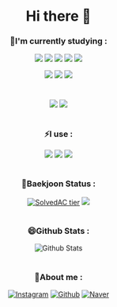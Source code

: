 <div align="center">

# Hi there 👋

 
 
### 🌱I'm currently studying : 

 <img src="https://img.shields.io/badge/C-00599C?style=flat-square&logo=C&logoColor=white"/> <img src="https://img.shields.io/badge/C++-A8B9CC?style=flat-square&logo=C%2B%2B&logoColor=white"/>  <img src="https://img.shields.io/badge/Java-007396?style=flat-square&logo=Java&logoColor=white"/> <img src="https://img.shields.io/badge/Linux-FCC624?style=flat-square&logo=linux&logoColor=white"/> <img src="https://img.shields.io/badge/Bash-4EAA25?style=flat-square&logo=GNU Bash&logoColor=white"/> 
 
 <img src="https://img.shields.io/badge/Python-3776AB?style=flat-square&logo=Python&logoColor=white"/> <img src="https://img.shields.io/badge/Numpy-013243?style=flat-square&logo=numpy&logoColor=white"/> <img src="https://img.shields.io/badge/Pandas-150458?style=flat-square&logo=pandas&logoColor=white"/> 

 #
 <img src="https://github-readme-stats.vercel.app/api/top-langs/?username=kwakmu18&layout=compact&link=https://github.com/kwakmu18/github-readme-stats">
<img src="https://github-readme-stats.vercel.app/api/wakatime/?&kwakmu18&username=kwakmu18&layout=compact&&theme=default&link=https://www.github.com/kwakmu18/">
 


 #

### ⚡I use :
 
<img src="https://img.shields.io/badge/Visual Studio Code-007ACC?style=flat-square&logo=visualstudiocode&logoColor=white"/> <img src="https://img.shields.io/badge/Eclipse-2C2255?style=flat-square&logo=Eclipse&logoColor=white"/>  <img src="https://img.shields.io/badge/vmware-607078?style=flat-square&logo=vmware&logoColor=white"/>

 #
 
### 🤔Baekjoon Status :

[![SolvedAC tier](http://mazassumnida.wtf/api/v2/generate_badge?boj=mckkk119)](https://solved.ac/{mckkk119}) 
<img src="http://mazandi.herokuapp.com/api?handle=mckkk119&theme=warm"/>


 #


### 😄Github Stats :

![Github Stats](https://github-readme-stats.vercel.app/api?username=kwakmu18&show_icons=true)

 #
 
### 💬About me : 

 [![Instagram](https://img.shields.io/badge/Instagram-E4405F?style=flat-square&logo=Instagram&logoColor=white)](https://www.instagram.com/mckkk119)
 [![Github](https://img.shields.io/badge/GitHub-181717?style=flat-square&logo=github&logoColor=white)](https://www.github.com/kwakmu18)
 [![Naver](https://img.shields.io/badge/NaverBlog-03C75A?style=flat-square&logo=naver&logoColor=white)](https://blog.naver.com/mckkk119)
 
 
<!--
**kwakmu18/kwakmu18** is a ✨ _special_ ✨ repository because its `README.md` (this file) appears on your GitHub profile.
</div>
Here are some ideas to get you started:

- 🔭 I’m currently working on ...
- 🌱 I’m currently learning ...
- 👯 I’m looking to collaborate on ...
- 🤔 I’m looking for help with ...
- 💬 Ask me about ...
- 📫 How to reach me: ...
- 😄 Pronouns: ...
- ⚡ Fun fact: ...
-->
